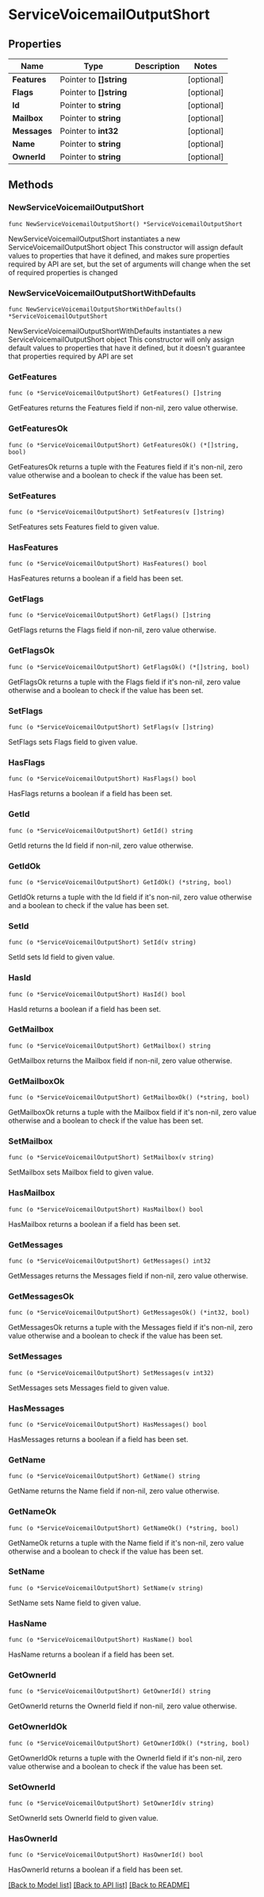 # ServiceVoicemailOutputShort

## Properties

Name | Type | Description | Notes
------------ | ------------- | ------------- | -------------
**Features** | Pointer to **[]string** |  | [optional] 
**Flags** | Pointer to **[]string** |  | [optional] 
**Id** | Pointer to **string** |  | [optional] 
**Mailbox** | Pointer to **string** |  | [optional] 
**Messages** | Pointer to **int32** |  | [optional] 
**Name** | Pointer to **string** |  | [optional] 
**OwnerId** | Pointer to **string** |  | [optional] 

## Methods

### NewServiceVoicemailOutputShort

`func NewServiceVoicemailOutputShort() *ServiceVoicemailOutputShort`

NewServiceVoicemailOutputShort instantiates a new ServiceVoicemailOutputShort object
This constructor will assign default values to properties that have it defined,
and makes sure properties required by API are set, but the set of arguments
will change when the set of required properties is changed

### NewServiceVoicemailOutputShortWithDefaults

`func NewServiceVoicemailOutputShortWithDefaults() *ServiceVoicemailOutputShort`

NewServiceVoicemailOutputShortWithDefaults instantiates a new ServiceVoicemailOutputShort object
This constructor will only assign default values to properties that have it defined,
but it doesn't guarantee that properties required by API are set

### GetFeatures

`func (o *ServiceVoicemailOutputShort) GetFeatures() []string`

GetFeatures returns the Features field if non-nil, zero value otherwise.

### GetFeaturesOk

`func (o *ServiceVoicemailOutputShort) GetFeaturesOk() (*[]string, bool)`

GetFeaturesOk returns a tuple with the Features field if it's non-nil, zero value otherwise
and a boolean to check if the value has been set.

### SetFeatures

`func (o *ServiceVoicemailOutputShort) SetFeatures(v []string)`

SetFeatures sets Features field to given value.

### HasFeatures

`func (o *ServiceVoicemailOutputShort) HasFeatures() bool`

HasFeatures returns a boolean if a field has been set.

### GetFlags

`func (o *ServiceVoicemailOutputShort) GetFlags() []string`

GetFlags returns the Flags field if non-nil, zero value otherwise.

### GetFlagsOk

`func (o *ServiceVoicemailOutputShort) GetFlagsOk() (*[]string, bool)`

GetFlagsOk returns a tuple with the Flags field if it's non-nil, zero value otherwise
and a boolean to check if the value has been set.

### SetFlags

`func (o *ServiceVoicemailOutputShort) SetFlags(v []string)`

SetFlags sets Flags field to given value.

### HasFlags

`func (o *ServiceVoicemailOutputShort) HasFlags() bool`

HasFlags returns a boolean if a field has been set.

### GetId

`func (o *ServiceVoicemailOutputShort) GetId() string`

GetId returns the Id field if non-nil, zero value otherwise.

### GetIdOk

`func (o *ServiceVoicemailOutputShort) GetIdOk() (*string, bool)`

GetIdOk returns a tuple with the Id field if it's non-nil, zero value otherwise
and a boolean to check if the value has been set.

### SetId

`func (o *ServiceVoicemailOutputShort) SetId(v string)`

SetId sets Id field to given value.

### HasId

`func (o *ServiceVoicemailOutputShort) HasId() bool`

HasId returns a boolean if a field has been set.

### GetMailbox

`func (o *ServiceVoicemailOutputShort) GetMailbox() string`

GetMailbox returns the Mailbox field if non-nil, zero value otherwise.

### GetMailboxOk

`func (o *ServiceVoicemailOutputShort) GetMailboxOk() (*string, bool)`

GetMailboxOk returns a tuple with the Mailbox field if it's non-nil, zero value otherwise
and a boolean to check if the value has been set.

### SetMailbox

`func (o *ServiceVoicemailOutputShort) SetMailbox(v string)`

SetMailbox sets Mailbox field to given value.

### HasMailbox

`func (o *ServiceVoicemailOutputShort) HasMailbox() bool`

HasMailbox returns a boolean if a field has been set.

### GetMessages

`func (o *ServiceVoicemailOutputShort) GetMessages() int32`

GetMessages returns the Messages field if non-nil, zero value otherwise.

### GetMessagesOk

`func (o *ServiceVoicemailOutputShort) GetMessagesOk() (*int32, bool)`

GetMessagesOk returns a tuple with the Messages field if it's non-nil, zero value otherwise
and a boolean to check if the value has been set.

### SetMessages

`func (o *ServiceVoicemailOutputShort) SetMessages(v int32)`

SetMessages sets Messages field to given value.

### HasMessages

`func (o *ServiceVoicemailOutputShort) HasMessages() bool`

HasMessages returns a boolean if a field has been set.

### GetName

`func (o *ServiceVoicemailOutputShort) GetName() string`

GetName returns the Name field if non-nil, zero value otherwise.

### GetNameOk

`func (o *ServiceVoicemailOutputShort) GetNameOk() (*string, bool)`

GetNameOk returns a tuple with the Name field if it's non-nil, zero value otherwise
and a boolean to check if the value has been set.

### SetName

`func (o *ServiceVoicemailOutputShort) SetName(v string)`

SetName sets Name field to given value.

### HasName

`func (o *ServiceVoicemailOutputShort) HasName() bool`

HasName returns a boolean if a field has been set.

### GetOwnerId

`func (o *ServiceVoicemailOutputShort) GetOwnerId() string`

GetOwnerId returns the OwnerId field if non-nil, zero value otherwise.

### GetOwnerIdOk

`func (o *ServiceVoicemailOutputShort) GetOwnerIdOk() (*string, bool)`

GetOwnerIdOk returns a tuple with the OwnerId field if it's non-nil, zero value otherwise
and a boolean to check if the value has been set.

### SetOwnerId

`func (o *ServiceVoicemailOutputShort) SetOwnerId(v string)`

SetOwnerId sets OwnerId field to given value.

### HasOwnerId

`func (o *ServiceVoicemailOutputShort) HasOwnerId() bool`

HasOwnerId returns a boolean if a field has been set.


[[Back to Model list]](../README.md#documentation-for-models) [[Back to API list]](../README.md#documentation-for-api-endpoints) [[Back to README]](../README.md)


